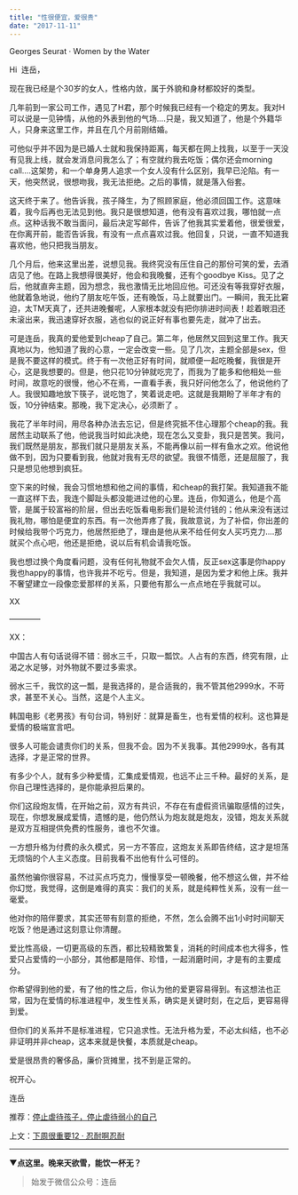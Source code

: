 ```yaml
---
title: "性很便宜，爱很贵"
date: "2017-11-11"
---
```


Georges Seurat · Women by the Water

Hi  连岳，

  
现在我已经是个30岁的女人，性格内敛，属于外貌和身材都姣好的类型。  
  

几年前到一家公司工作，遇见了H君，那个时候我已经有一个稳定的男友。我对H可以说是一见钟情，从他的外表到他的气场....只是，我又知道了，他是个外籍华人，只身来这里工作，并且在几个月前刚结婚。  
  

可他似乎并不因为是已婚人士就和我保持距离，每天都在网上找我，以至于一天没有见我上线，就会发消息问我怎么了；有空就约我去吃饭；偶尔还会morning call....这架势，和一个单身男人追求一个女人没有什么区别，我早已沦陷。有一天，他突然说，很想吻我，我无法拒绝。之后的事情，就是落入俗套。

这天终于来了。他告诉我，孩子降生，为了照顾家庭，他必须回国工作。这意味着，我今后再也无法见到他。我只是很想知道，他有没有喜欢过我，哪怕就一点点。这种话我不敢当面问，最后决定写邮件，告诉了他我其实爱着他，很爱很爱，在你离开前，能否告诉我，有没有一点点喜欢过我。他回复，只说，一直不知道我喜欢他，他只把我当朋友。 

几个月后，他来这里出差，说想见我。我终究没有压住自己的那份可笑的爱，去酒店见了他。在路上我想得很美好，他会和我晚餐，还有个goodbye Kiss。见了之后，他就直奔主题，因为想念，我也激情无比地回应他。可还没有等我穿好衣服，他就着急地说，他约了朋友吃午饭，还有晚饭，马上就要出门。一瞬间，我无比窘迫，太TM天真了，还共进晚餐呢，人家根本就没有把你排进时间表！趁着眼泪还未滚出来，我迅速穿好衣服，逃也似的说正好有事也要先走，就冲了出去。  
  

可是连岳，我真的爱他爱到cheap了自己。第二年，他居然又回到这里工作。我天真地以为，他知道了我的心意，一定会改变一些。见了几次，主题全部是sex，但是我不要这样的模式。终于有一次他正好有时间，就顺便一起吃晚餐，我很是开心，这是我想要的。但是，他只花10分钟就吃完了，而我为了能多和他相处一些时间，故意吃的很慢，他心不在焉，一直看手表，我只好问他怎么了，他说他约了人。我很知趣地放下筷子，说吃饱了，笑着说走吧。这就是我期盼了半年才有的饭，10分钟结束。那晚，我下定决心，必须断了 。

我花了半年时间，用尽各种办法去忘记，但是终究抵不住心理那个cheap的我。我居然主动联系了他，他说我当时如此决绝，现在怎么又变卦，我只是苦笑。我问，我们既然是朋友，那我们就只是朋友关系，不能再像以前一样有鱼水之欢。他说他做不到，因为只要看到我，他就对我有无尽的欲望。我很不情愿，还是屈服了，我只是想见他想到疯狂。

空下来的时候，我会习惯地想和他之间的事情，和cheap的我打架。我知道我不能一直这样下去，我连个脚趾头都没能进过他的心里。连岳，你知道么，他是个高管，是属于较富裕的阶层，但出去吃饭看电影我们是轮流付钱的；他从来没有送过我礼物，哪怕是便宜的东西。有一次他弄疼了我，我故意说，为了补偿，你出差的时候给我带个巧克力，他居然拒绝了，理由是他从来不给任何女人买巧克力....那就买个点心吧，他还是拒绝，说以后有机会请我吃饭。 

我也想过换个角度看问题，没有任何礼物就不会欠人情，反正sex这事是你happy我也happy的事情，也许我并不吃亏。但是，我知道，是因为爱才和他上床。我并不奢望建立一段像恋爱那样的关系，只要他有那么一点点地在乎我就可以。

XX  

————

XX：

  
中国古人有句话说得不错：弱水三千，只取一瓢饮。人占有的东西，终究有限，止渴之水足够，对外物就不要过多索求。  
  
弱水三千，我饮的这一瓢，是我选择的，是合适我的，我不管其他2999水，不苛求，甚至不关心。当然，这是个人主义。

  
韩国电影《老男孩》有句台词，特别好：就算是畜生，也有爱情的权利。这也算是爱情的极端宣言吧。

很多人可能会谴责你们的关系，但我不会。因为不关我事。其他2999水，各有其选择，才是正常的世界。

有多少个人，就有多少种爱情，汇集成爱情观，也远不止三千种。最好的关系，是你自己理性选择的，是你能承担后果的。

  
你们这段炮友情，在开始之前，双方有共识，不存在有虚假资讯骗取感情的过失，现在，你想发展成爱情，遗憾的是，他仍然认为炮友就是炮友，没错，炮友关系就是双方互相提供免费的性服务，谁也不欠谁。

一方想升格为付费的永久模式，另一方不答应，这炮友关系即告终结，这才是坦荡无烦恼的个人主义态度。目前我看不出他有什么可怪的。  

虽然他骗你很容易，不过买点巧克力，慢慢享受一顿晚餐，他不想这么做，并不给你幻觉，我觉得，这倒是难得的真实：我们的关系，就是纯粹性关系，没有一丝一毫爱。

他对你的陪伴要求，其实还带有刻意的拒绝，不然，怎么会腾不出1小时时间聊天吃饭？他是通过这刻意让你清醒。

爱比性高级，一切更高级的东西，都比较精致繁复，消耗的时间成本也大得多，性爱只占爱情的一小部分，其他都是陪伴、珍惜，一起消磨时间，才是有的主要成分。

你希望得到他的爱，有了他的性之后，你认为他的爱更容易得到。有这想法也正常，因为在爱情的标准进程中，发生性关系，确实是关键时刻，在之后，更容易得到爱。

但你们的关系并不是标准进程，它只追求性。无法升格为爱，不必太纠结，也不必非证明并非cheap，这本来就是快餐，本质就是cheap。

爱是很昂贵的奢侈品，廉价货摊里，找不到是正常的。

  
祝开心。

连岳

推荐：[停止虐待孩子，停止虐待弱小的自己](http://mp.weixin.qq.com/s?__biz=MjM5NDU0Mjk2MQ==&mid=2651623739&idx=1&sn=d50d4c113d5bbba264fb375806e2a8bd&chksm=bd7e15258a099c330bac2c356512912ddbb7f0051833e3c2aca8a4dd73db0fff9c3fc44b83fe&scene=21#wechat_redirect)

上文：[下周很重要12 · 忍耐啊忍耐](http://mp.weixin.qq.com/s?__biz=MjM5NDU0Mjk2MQ==&mid=2651623846&idx=1&sn=ff69a0a200894d74d2fa4dc603b41763&chksm=bd7e15b88a099caea2b7bb729bd69c94961cc18c465a9c331181f0aceef73fdba0a685c8225f&scene=21#wechat_redirect)

* * *

▼**点这里。晚来天欲雪，能饮一杯无？**

> 始发于微信公众号：连岳
